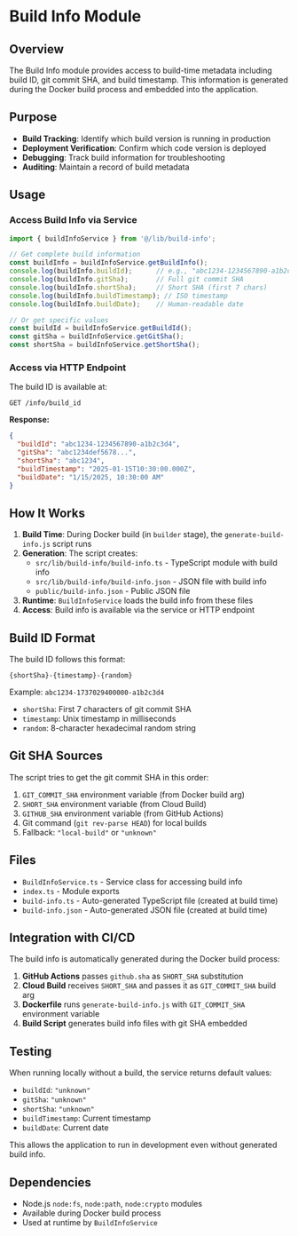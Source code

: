 # Build Info Module

## Overview

The Build Info module provides access to build-time metadata including build ID, git commit SHA, and build timestamp. This information is generated during the Docker build process and embedded into the application.

## Purpose

- **Build Tracking**: Identify which build version is running in production
- **Deployment Verification**: Confirm which code version is deployed
- **Debugging**: Track build information for troubleshooting
- **Auditing**: Maintain a record of build metadata

## Usage

### Access Build Info via Service

```typescript
import { buildInfoService } from '@/lib/build-info';

// Get complete build information
const buildInfo = buildInfoService.getBuildInfo();
console.log(buildInfo.buildId);      // e.g., "abc1234-1234567890-a1b2c3d4"
console.log(buildInfo.gitSha);       // Full git commit SHA
console.log(buildInfo.shortSha);     // Short SHA (first 7 chars)
console.log(buildInfo.buildTimestamp); // ISO timestamp
console.log(buildInfo.buildDate);    // Human-readable date

// Or get specific values
const buildId = buildInfoService.getBuildId();
const gitSha = buildInfoService.getGitSha();
const shortSha = buildInfoService.getShortSha();
```

### Access via HTTP Endpoint

The build ID is available at:

```
GET /info/build_id
```

**Response:**
```json
{
  "buildId": "abc1234-1234567890-a1b2c3d4",
  "gitSha": "abc1234def5678...",
  "shortSha": "abc1234",
  "buildTimestamp": "2025-01-15T10:30:00.000Z",
  "buildDate": "1/15/2025, 10:30:00 AM"
}
```

## How It Works

1. **Build Time**: During Docker build (in `builder` stage), the `generate-build-info.js` script runs
2. **Generation**: The script creates:
   - `src/lib/build-info/build-info.ts` - TypeScript module with build info
   - `src/lib/build-info/build-info.json` - JSON file with build info
   - `public/build-info.json` - Public JSON file
3. **Runtime**: `BuildInfoService` loads the build info from these files
4. **Access**: Build info is available via the service or HTTP endpoint

## Build ID Format

The build ID follows this format:
```
{shortSha}-{timestamp}-{random}
```

Example: `abc1234-1737029400000-a1b2c3d4`

- `shortSha`: First 7 characters of git commit SHA
- `timestamp`: Unix timestamp in milliseconds
- `random`: 8-character hexadecimal random string

## Git SHA Sources

The script tries to get the git commit SHA in this order:
1. `GIT_COMMIT_SHA` environment variable (from Docker build arg)
2. `SHORT_SHA` environment variable (from Cloud Build)
3. `GITHUB_SHA` environment variable (from GitHub Actions)
4. Git command (`git rev-parse HEAD`) for local builds
5. Fallback: `"local-build"` or `"unknown"`

## Files

- `BuildInfoService.ts` - Service class for accessing build info
- `index.ts` - Module exports
- `build-info.ts` - Auto-generated TypeScript file (created at build time)
- `build-info.json` - Auto-generated JSON file (created at build time)

## Integration with CI/CD

The build info is automatically generated during the Docker build process:

1. **GitHub Actions** passes `github.sha` as `SHORT_SHA` substitution
2. **Cloud Build** receives `SHORT_SHA` and passes it as `GIT_COMMIT_SHA` build arg
3. **Dockerfile** runs `generate-build-info.js` with `GIT_COMMIT_SHA` environment variable
4. **Build Script** generates build info files with git SHA embedded

## Testing

When running locally without a build, the service returns default values:
- `buildId`: `"unknown"`
- `gitSha`: `"unknown"`
- `shortSha`: `"unknown"`
- `buildTimestamp`: Current timestamp
- `buildDate`: Current date

This allows the application to run in development even without generated build info.

## Dependencies

- Node.js `node:fs`, `node:path`, `node:crypto` modules
- Available during Docker build process
- Used at runtime by `BuildInfoService`

